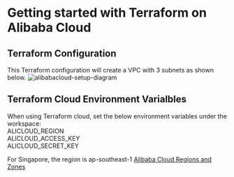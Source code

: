# Getting started with Terraform on Alibaba Cloud

## Terraform Configuration
This Terraform configuration will create a VPC with 3 subnets as shown below.
![alibabacloud-setup-diagram](https://github.com/nvinod-net/terraform-alibabacloud-gettingstarted/blob/master/alibabacloud-setup.png)

## Terraform Cloud Environment Varialbles
When using Terraform cloud, set the below environment variables under the workspace:  
ALICLOUD_REGION  
ALICLOUD_ACCESS_KEY  
ALICLOUD_SECRET_KEY  

For Singapore, the region is ap-southeast-1
[Alibaba Cloud Regions and Zones](https://www.alibabacloud.com/help/doc-detail/40654.htm)
